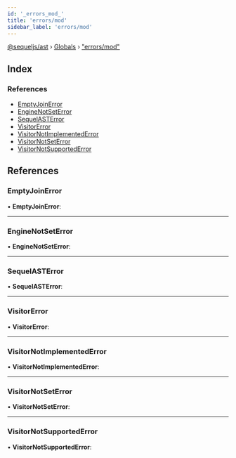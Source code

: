 ```yaml
---
id: '_errors_mod_'
title: 'errors/mod'
sidebar_label: 'errors/mod'
---
```


[@sequeljs/ast](../index.md) › [Globals](../globals.md) ›
["errors/mod"](_errors_mod_.md)

## Index

### References

- [EmptyJoinError](_errors_mod_.md#emptyjoinerror)
- [EngineNotSetError](_errors_mod_.md#enginenotseterror)
- [SequelASTError](_errors_mod_.md#sequelasterror)
- [VisitorError](_errors_mod_.md#visitorerror)
- [VisitorNotImplementedError](_errors_mod_.md#visitornotimplementederror)
- [VisitorNotSetError](_errors_mod_.md#visitornotseterror)
- [VisitorNotSupportedError](_errors_mod_.md#visitornotsupportederror)

## References

### EmptyJoinError

• **EmptyJoinError**:

---

### EngineNotSetError

• **EngineNotSetError**:

---

### SequelASTError

• **SequelASTError**:

---

### VisitorError

• **VisitorError**:

---

### VisitorNotImplementedError

• **VisitorNotImplementedError**:

---

### VisitorNotSetError

• **VisitorNotSetError**:

---

### VisitorNotSupportedError

• **VisitorNotSupportedError**:
